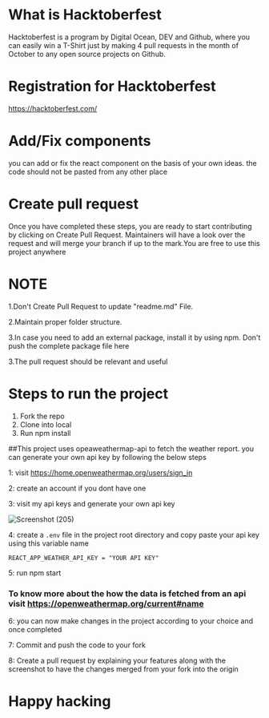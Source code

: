

# What is Hacktoberfest
Hacktoberfest is a program by Digital Ocean, DEV and Github, where you can easily win a T-Shirt just by making 4 pull requests in the month of October to any open source projects on Github.

# Registration for Hacktoberfest
https://hacktoberfest.com/

# Add/Fix components
you can add or fix the react component on the basis of your own ideas. the code should not be pasted from any other place

# Create pull request
Once you have completed these steps, you are ready to start contributing by clicking on Create Pull Request. Maintainers will have a look over the request and will merge your branch if up to the mark.You are free to use this project anywhere


# NOTE
1.Don't Create Pull Request to update "readme.md" File.

2.Maintain proper folder structure.

3.In case you need to add an external package, install it by using npm. Don't push the complete package file here

3.The pull request should be relevant and useful



# Steps to run the project
1. Fork the repo
2. Clone into local
3. Run npm install

##This project uses opeaweathermap-api to fetch the weather report. you can generate your own api key by following the below steps

1: visit https://home.openweathermap.org/users/sign_in

2: create an account if you dont have one

3: visit my api keys and generate your own api key

![Screenshot (205)](https://user-images.githubusercontent.com/49120376/194599069-eb40c105-33e2-4500-bf47-ea9c47db5eea.png)

4: create a `.env` file in the project root directory and copy paste your api key using this variable name

`REACT_APP_WEATHER_API_KEY = "YOUR API KEY"`

5: run npm start 

### To know more about the how the data is fetched from an api visit https://openweathermap.org/current#name

6: you can now make changes in the project according to your choice and once completed

7: Commit and push the code to your fork

8: Create a pull request by explaining your features along with the screenshot to have the changes merged from your fork into the origin

# Happy hacking







